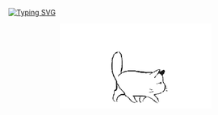 [![Typing SVG](https://readme-typing-svg.demolab.com?font=Fira+Code&size=30&pause=1000&color=F7F7F7&background=161B22&center=true&vCenter=true&random=false&width=1700&lines=%E3%81%93%E3%82%93%E3%81%AB%E3%81%A1%E3%81%AF)](https://git.io/typing-svg)


<p align="center">
    <img width="300" src="https://github.com/yoongtaufoo/yoongtaufoo/blob/main/output-onlinegiftools.gif" alt="Cat"/>
</p>


<!--
**yoongtaufoo/yoongtaufoo** is a ✨ _special_ ✨ repository because its `README.md` (this file) appears on your GitHub profile.

Here are some ideas to get you started:

- 🔭 I’m currently working on ...
- 🌱 I’m currently learning ...
- 👯 I’m looking to collaborate on ...
- 🤔 I’m looking for help with ...
- 💬 Ask me about ...
- 📫 How to reach me: ...
- 😄 Pronouns: ...
- ⚡ Fun fact: ...
-->
